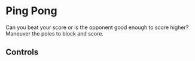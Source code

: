 # Ping Pong

Can you beat your score or is the opponent good enough to score higher? Maneuver the poles to block and score. 

## Controls

